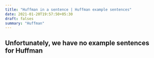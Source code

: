 ```yaml
---
title: "Huffman in a sentence | Huffman example sentences"
date: 2021-01-20T19:57:50+05:30
draft: falses
summary: "Huffman"
---
```

## Unfortunately, we have no example sentences for Huffman                 
